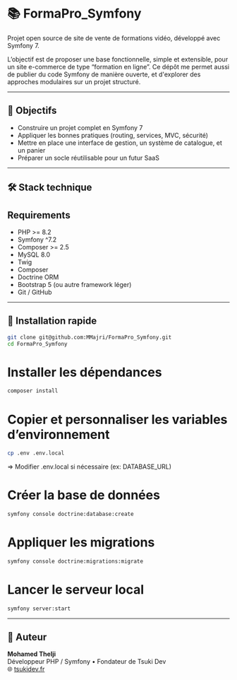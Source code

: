 # 📚 FormaPro_Symfony

Projet open source de site de vente de formations vidéo, développé avec Symfony 7.

L’objectif est de proposer une base fonctionnelle, simple et extensible, pour un site e-commerce de type “formation en ligne”. Ce dépôt me permet aussi de publier du code Symfony de manière ouverte, et d'explorer des approches modulaires sur un projet structuré.

---

## 🎯 Objectifs

- Construire un projet complet en Symfony 7
- Appliquer les bonnes pratiques (routing, services, MVC, sécurité)
- Mettre en place une interface de gestion, un système de catalogue, et un panier
- Préparer un socle réutilisable pour un futur SaaS

---

## 🛠️ Stack technique

## Requirements

- PHP >= 8.2
- Symfony ^7.2
- Composer >= 2.5
- MySQL 8.0
- Twig
- Composer
- Doctrine ORM
- Bootstrap 5 (ou autre framework léger)
- Git / GitHub

---

## 🚀 Installation rapide

```bash
git clone git@github.com:MMajri/FormaPro_Symfony.git
cd FormaPro_Symfony
```
# Installer les dépendances
```bash
composer install
```
# Copier et personnaliser les variables d’environnement
```bash
cp .env .env.local
```
=> Modifier .env.local si nécessaire (ex: DATABASE_URL)

# Créer la base de données
```bash
symfony console doctrine:database:create
```
# Appliquer les migrations
```bash
symfony console doctrine:migrations:migrate
```
# Lancer le serveur local
```bash
symfony server:start
```
---

## 👤 Auteur

**Mohamed Thelji**  
Développeur PHP / Symfony • Fondateur de Tsuki Dev  
🌐 [tsukidev.fr](https://tsukidev.fr)
